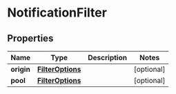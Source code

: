 # NotificationFilter

## Properties
Name | Type | Description | Notes
------------ | ------------- | ------------- | -------------
**origin** | [**FilterOptions**](FilterOptions.md) |  |  [optional]
**pool** | [**FilterOptions**](FilterOptions.md) |  |  [optional]
